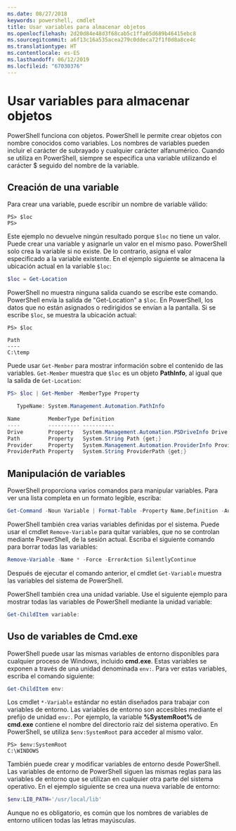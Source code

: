 ```yaml
---
ms.date: 08/27/2018
keywords: powershell, cmdlet
title: Usar variables para almacenar objetos
ms.openlocfilehash: 2d20d84e48d3f68cab5c1ffa05d689b46415ebc8
ms.sourcegitcommit: a6f13c16a535acea279c0ddeca72f1f0d8a8ce4c
ms.translationtype: HT
ms.contentlocale: es-ES
ms.lasthandoff: 06/12/2019
ms.locfileid: "67030376"
---
```

# <a name="using-variables-to-store-objects"></a>Usar variables para almacenar objetos

PowerShell funciona con objetos. PowerShell le permite crear objetos con nombre conocidos como variables.
Los nombres de variables pueden incluir el carácter de subrayado y cualquier carácter alfanumérico. Cuando se utiliza en PowerShell, siempre se especifica una variable utilizando el carácter \$ seguido del nombre de la variable.

## <a name="creating-a-variable"></a>Creación de una variable

Para crear una variable, puede escribir un nombre de variable válido:

```
PS> $loc
PS>
```

Este ejemplo no devuelve ningún resultado porque `$loc` no tiene un valor. Puede crear una variable y asignarle un valor en el mismo paso. PowerShell solo crea la variable si no existe.
De lo contrario, asigna el valor especificado a la variable existente. En el ejemplo siguiente se almacena la ubicación actual en la variable `$loc`:

```powershell
$loc = Get-Location
```

PowerShell no muestra ninguna salida cuando se escribe este comando. PowerShell envía la salida de "Get-Location" a `$loc`. En PowerShell, los datos que no están asignados o redirigidos se envían a la pantalla. Si se escribe `$loc`, se muestra la ubicación actual:

```
PS> $loc

Path
----
C:\temp
```

Puede usar `Get-Member` para mostrar información sobre el contenido de las variables. `Get-Member` muestra que `$loc` es un objeto **PathInfo**, al igual que la salida de `Get-Location`:

```powershell
PS> $loc | Get-Member -MemberType Property

   TypeName: System.Management.Automation.PathInfo

Name         MemberType Definition
----         ---------- ----------
Drive        Property   System.Management.Automation.PSDriveInfo Drive {get;}
Path         Property   System.String Path {get;}
Provider     Property   System.Management.Automation.ProviderInfo Provider {...
ProviderPath Property   System.String ProviderPath {get;}
```

## <a name="manipulating-variables"></a>Manipulación de variables

PowerShell proporciona varios comandos para manipular variables. Para ver una lista completa en un formato legible, escriba:

```powershell
Get-Command -Noun Variable | Format-Table -Property Name,Definition -AutoSize -Wrap
```

PowerShell también crea varias variables definidas por el sistema. Puede usar el cmdlet `Remove-Variable` para quitar variables, que no se controlan mediante PowerShell, de la sesión actual. Escriba el siguiente comando para borrar todas las variables:

```powershell
Remove-Variable -Name * -Force -ErrorAction SilentlyContinue
```

Después de ejecutar el comando anterior, el cmdlet `Get-Variable` muestra las variables del sistema de PowerShell.

PowerShell también crea una unidad variable. Use el siguiente ejemplo para mostrar todas las variables de PowerShell mediante la unidad variable:

```powershell
Get-ChildItem variable:
```

## <a name="using-cmdexe-variables"></a>Uso de variables de Cmd.exe

PowerShell puede usar las mismas variables de entorno disponibles para cualquier proceso de Windows, incluido **cmd.exe**. Estas variables se exponen a través de una unidad denominada `env:`. Para ver estas variables, escriba el comando siguiente:

```powershell
Get-ChildItem env:
```

Los cmdlet `*-Variable` estándar no están diseñados para trabajar con variables de entorno. Las variables de entorno son accesibles mediante el prefijo de unidad `env:`. Por ejemplo, la variable **%SystemRoot%** de **cmd.exe** contiene el nombre del directorio raíz del sistema operativo. En PowerShell, se utiliza `$env:SystemRoot` para acceder al mismo valor.

```
PS> $env:SystemRoot
C:\WINDOWS
```

También puede crear y modificar variables de entorno desde PowerShell. Las variables de entorno de PowerShell siguen las mismas reglas para las variables de entorno que se utilizan en cualquier otra parte del sistema operativo. En el ejemplo siguiente se crea una nueva variable de entorno:

```powershell
$env:LIB_PATH='/usr/local/lib'
```

Aunque no es obligatorio, es común que los nombres de variables de entorno utilicen todas las letras mayúsculas.
